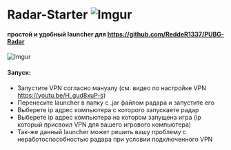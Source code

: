 # Radar-Starter ![Imgur](https://camo.githubusercontent.com/87d71baf2060bafcc9947895d7ab3c97eab4f883/68747470733a2f2f692e696d6775722e636f6d2f6e334a744e35642e706e67)

#### простой и удобный launcher для https://github.com/ReddeR1337/PUBG-Radar

![Imgur](https://preview.ibb.co/ck5QvH/image.png)

#### Запуск:
* Запуcтите VPN согласно мануалу (см. видео по настройке VPN https://youtu.be/H_gud8xuP-s)
* Перенесите launcher в папку с .jar файлом радара и запустите его
* Выберете ip адрес компьютера с которого запускаете радар
* Выберете ip адрес компьютера на котором запущена игра (ip который присвоил VPN для вашего игрового компьютера)
* Так-же данный launcher может решить вашу проблему с неработоспособностью радара при условии подключенного VPN
